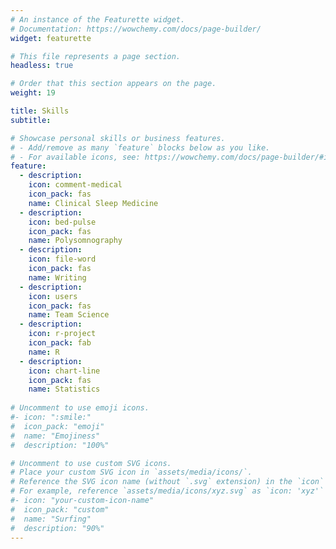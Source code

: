 ```yaml
---
# An instance of the Featurette widget.
# Documentation: https://wowchemy.com/docs/page-builder/
widget: featurette

# This file represents a page section.
headless: true

# Order that this section appears on the page.
weight: 19

title: Skills
subtitle:

# Showcase personal skills or business features.
# - Add/remove as many `feature` blocks below as you like.
# - For available icons, see: https://wowchemy.com/docs/page-builder/#icons
feature:
  - description:
    icon: comment-medical
    icon_pack: fas
    name: Clinical Sleep Medicine
  - description:
    icon: bed-pulse
    icon_pack: fas
    name: Polysomnography
  - description:
    icon: file-word
    icon_pack: fas
    name: Writing
  - description:
    icon: users
    icon_pack: fas
    name: Team Science
  - description:
    icon: r-project
    icon_pack: fab
    name: R
  - description:
    icon: chart-line
    icon_pack: fas
    name: Statistics
    
# Uncomment to use emoji icons.
#- icon: ":smile:"
#  icon_pack: "emoji"
#  name: "Emojiness"
#  description: "100%"

# Uncomment to use custom SVG icons.
# Place your custom SVG icon in `assets/media/icons/`.
# Reference the SVG icon name (without `.svg` extension) in the `icon` field.
# For example, reference `assets/media/icons/xyz.svg` as `icon: 'xyz'`
#- icon: "your-custom-icon-name"
#  icon_pack: "custom"
#  name: "Surfing"
#  description: "90%"
---
```


